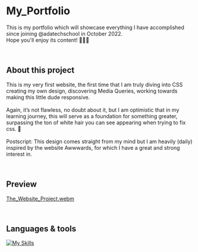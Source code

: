 # My_Portfolio

This is my portfolio which will showcase everything I have accomplished since joining @adatechschool in October 2022.
<br />
Hope you'll enjoy its content! 👩🏻‍💻

<br />

## About this project
This is my very first website, the first time that I am truly diving into CSS creating my own design, discovering Media Queries, working towards making this little dude responsive.
<br /><br />
Again, it’s not flawless, no doubt about it, but I am optimistic that in my learning journey, this will serve as a foundation for something greater, surpassing the ton of white hair you can see appearing when trying to fix css. 🚀
<br /><br />
Postscript: This design comes straight from my mind but I am heavily (daily) inspired by the website Awwwards, for which I have a great and strong interest in.

<br />

## Preview

[The_Website_Project.webm](https://user-images.githubusercontent.com/102388803/216825266-3a7e0ba8-c9c5-4d4f-8e54-49a07d6e2a05.webm)

<br />

## Languages & tools

[![My Skills](https://skillicons.dev/icons?i=js,html,css,vscode,ai,github,git)](https://skillicons.dev)




